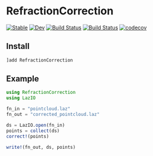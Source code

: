 # RefractionCorrection

[![Stable](https://img.shields.io/badge/docs-stable-blue.svg)](https://openearth.github.io/RefractionCorrection.jl/stable)
[![Dev](https://img.shields.io/badge/docs-dev-blue.svg)](https://openearth.github.io/RefractionCorrection.jl/dev)
[![Build Status](https://travis-ci.org/openearth/RefractionCorrection.jl.svg?branch=master)](https://travis-ci.org/openearth/RefractionCorrection.jl)
[![Build Status](https://ci.appveyor.com/api/projects/status/github/openearth/RefractionCorrection.jl?svg=true)](https://ci.appveyor.com/project/openearth/RefractionCorrection-jl)
[![codecov](https://codecov.io/gh/openearth/RefractionCorrection.jl/branch/master/graph/badge.svg)](https://codecov.io/gh/openearth/RefractionCorrection.jl)



## Install
```julia
]add RefractionCorrection
```

## Example
```julia
using RefractionCorrection
using LazIO

fn_in = "pointcloud.laz"
fn_out = "corrected_pointcloud.laz"

ds = LazIO.open(fn_in)
points = collect(ds)
correct!(points)

write!(fn_out, ds, points)
```
